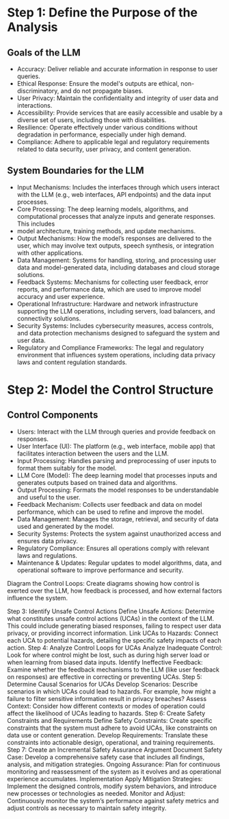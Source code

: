 
# Step 1: Define the Purpose of the Analysis

## Goals of the LLM
* Accuracy: Deliver reliable and accurate information in response to user queries.
* Ethical Response: Ensure the model's outputs are ethical, non-discriminatory, and do not propagate biases.
* User Privacy: Maintain the confidentiality and integrity of user data and interactions.
* Accessibility: Provide services that are easily accessible and usable by a diverse set of users, including those with disabilities.
* Resilience: Operate effectively under various conditions without degradation in performance, especially under high demand.
* Compliance: Adhere to applicable legal and regulatory requirements related to data security, user privacy, and content generation.

## System Boundaries for the LLM
* Input Mechanisms: Includes the interfaces through which users interact with the LLM (e.g., web interfaces, API endpoints) and the data input processes.
* Core Processing: The deep learning models, algorithms, and computational processes that analyze inputs and generate responses. This includes
* model architecture, training methods, and update mechanisms.
* Output Mechanisms: How the model’s responses are delivered to the user, which may involve text outputs, speech synthesis, or integration with other applications.
* Data Management: Systems for handling, storing, and processing user data and model-generated data, including databases and cloud storage solutions.
* Feedback Systems: Mechanisms for collecting user feedback, error reports, and performance data, which are used to improve model accuracy and user experience.
* Operational Infrastructure: Hardware and network infrastructure supporting the LLM operations, including servers, load balancers, and connectivity solutions.
* Security Systems: Includes cybersecurity measures, access controls, and data protection mechanisms designed to safeguard the system and user data.
* Regulatory and Compliance Frameworks: The legal and regulatory environment that influences system operations, including data privacy laws and content regulation standards.

# Step 2: Model the Control Structure

## Control Components
* Users: Interact with the LLM through queries and provide feedback on responses.
* User Interface (UI): The platform (e.g., web interface, mobile app) that facilitates interaction between the users and the LLM.
* Input Processing: Handles parsing and preprocessing of user inputs to format them suitably for the model.
* LLM Core (Model): The deep learning model that processes inputs and generates outputs based on trained data and algorithms.
* Output Processing: Formats the model responses to be understandable and useful to the user.
* Feedback Mechanism: Collects user feedback and data on model performance, which can be used to refine and improve the model.
* Data Management: Manages the storage, retrieval, and security of data used and generated by the model.
* Security Systems: Protects the system against unauthorized access and ensures data privacy.
* Regulatory Compliance: Ensures all operations comply with relevant laws and regulations.
* Maintenance & Updates: Regular updates to model algorithms, data, and operational software to improve performance and security.

Diagram the Control Loops: Create diagrams showing how control is exerted over the LLM, how feedback is processed, and how external factors influence the system.

Step 3: Identify Unsafe Control Actions
Define Unsafe Actions: Determine what constitutes unsafe control actions (UCAs) in the context of the LLM. This could include generating biased responses, failing to respect user data privacy, or providing incorrect information.
Link UCAs to Hazards: Connect each UCA to potential hazards, detailing the specific safety impacts of each action.
Step 4: Analyze Control Loops for UCAs
Analyze Inadequate Control: Look for where control might be lost, such as during high server load or when learning from biased data inputs.
Identify Ineffective Feedback: Examine whether the feedback mechanisms to the LLM (like user feedback on responses) are effective in correcting or preventing UCAs.
Step 5: Determine Causal Scenarios for UCAs
Develop Scenarios: Describe scenarios in which UCAs could lead to hazards. For example, how might a failure to filter sensitive information result in privacy breaches?
Assess Context: Consider how different contexts or modes of operation could affect the likelihood of UCAs leading to hazards.
Step 6: Create Safety Constraints and Requirements
Define Safety Constraints: Create specific constraints that the system must adhere to avoid UCAs, like constraints on data use or content generation.
Develop Requirements: Translate these constraints into actionable design, operational, and training requirements.
Step 7: Create an Incremental Safety Assurance Argument
Document Safety Case: Develop a comprehensive safety case that includes all findings, analysis, and mitigation strategies.
Ongoing Assurance: Plan for continuous monitoring and reassessment of the system as it evolves and as operational experience accumulates.
Implementation
Apply Mitigation Strategies: Implement the designed controls, modify system behaviors, and introduce new processes or technologies as needed.
Monitor and Adjust: Continuously monitor the system’s performance against safety metrics and adjust controls as necessary to maintain safety integrity.
